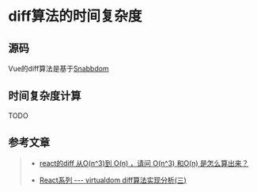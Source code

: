 # diff算法的时间复杂度

## 源码
Vue的diff算法是基于[Snabbdom](https://github.com/paldepind/snabbdom/)

## 时间复杂度计算

TODO

## 参考文章

> * [react的diff 从O(n^3)到 O(n) ，请问 O(n^3) 和O(n) 是怎么算出来？](https://www.zhihu.com/question/66851503)
>
> * [React系列 --- virtualdom diff算法实现分析(三)](https://segmentfault.com/a/1190000019994425)
